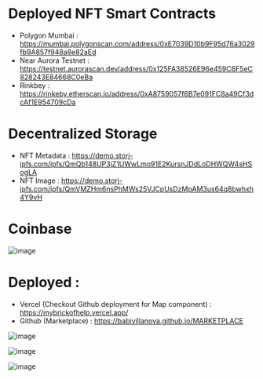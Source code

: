 # Deployed NFT Smart Contracts 
* Polygon Mumbai : https://mumbai.polygonscan.com/address/0xE7039D10b9F95d76a3029fb9A857f948a8e82aEd
* Near Aurora Testnet : https://testnet.aurorascan.dev/address/0x125FA38526E96e459C6F5eC828243E84668C0eBa
* Rinkbey : https://rinkeby.etherscan.io/address/0xA8759057f6B7e091FC8a49Cf3dcAf1E954709cDa

# Decentralized Storage
* NFT Metadata : https://demo.storj-ipfs.com/ipfs/QmQb148UP3jZ1UWwLmo91E2KursnJDdLoDHWQW4sHSogLA
* NFT Image : https://demo.storj-ipfs.com/ipfs/QmVMZHm6nsPhMWs25VJCpUsDzMpAM3us64q8bwhxh4Y9vH

# Coinbase
![image](https://user-images.githubusercontent.com/7644450/169701020-ad59d8bb-bc1d-46c5-89a7-0e17757ad5a8.png)

# Deployed :
* Vercel (Checkout Github deployment for Map component) : https://mybrickofhelp.vercel.app/
* Github (Marketplace) : https://babivillanova.github.io/MARKETPLACE

![image](https://user-images.githubusercontent.com/7644450/169700510-a2cd043c-7c77-4831-ab73-b935c98b5db4.png)

![image](https://user-images.githubusercontent.com/7644450/169700529-a526877e-0f70-4af8-a1b7-021d1dd1dfa6.png)

![image](https://user-images.githubusercontent.com/7644450/169700562-ea3f6076-0599-426c-9148-73d7692a68c7.png)


